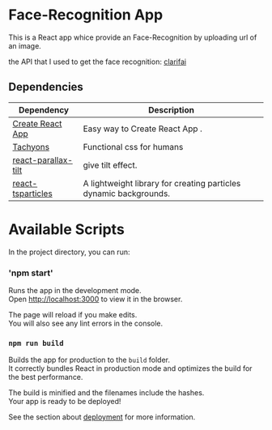 # Face-Recognition App

This is a React app whice provide an Face-Recognition by uploading url of an image.

the API that I used to get the face recognition:
    [clarifai](https://www.clarifai.com/models)

## Dependencies

|  Dependency | Description  |
|---|---|
| [Create React App](https://github.com/facebook/create-react-app)  | Easy way to Create React App .|
| [Tachyons](https://tachyons.io/)  |  Functional css for humans  |
| [react-parallax-tilt](https://www.npmjs.com/package/react-parallax-tilt)| give tilt effect. |
| [react-tsparticles](https://www.npmjs.com/package/react-tsparticles)| A lightweight library for creating particles dynamic backgrounds. |


# Available Scripts

In the project directory, you can run:
### 'npm start'

Runs the app in the development mode.<br>
Open [http://localhost:3000](http://localhost:3000) to view it in the browser.

The page will reload if you make edits.<br>
You will also see any lint errors in the console.

### `npm run build`

Builds the app for production to the `build` folder.<br>
It correctly bundles React in production mode and optimizes the build for the best performance.

The build is minified and the filenames include the hashes.<br>
Your app is ready to be deployed!

See the section about [deployment](https://facebook.github.io/create-react-app/docs/deployment) for more information.
